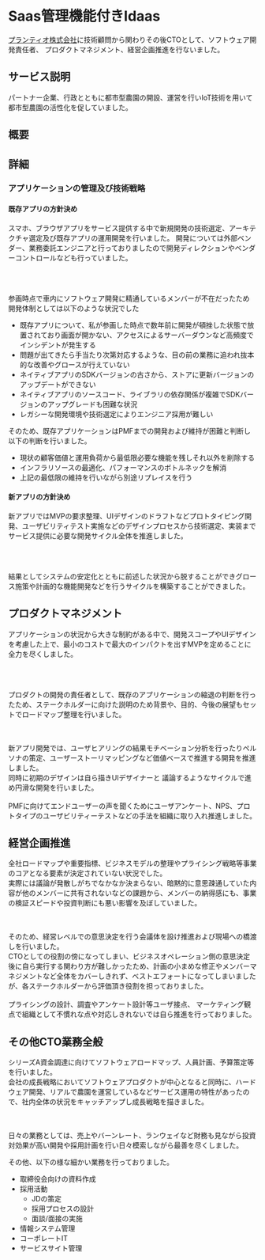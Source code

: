 # Saas管理機能付きIdaas
[プランティオ株式会社](https://plantio.co.jp/)に技術顧問から関わりその後CTOとして、ソフトウェア開発責任者、 プロダクトマネジメント、経営企画推進を行ないました。

## サービス説明

パートナー企業、行政とともに都市型農園の開設、運営を行いIoT技術を用いて都市型農園の活性化を促していました。

## 概要

## 詳細
### アプリケーションの管理及び技術戦略
#### 既存アプリの方針決め

スマホ、ブラウザアプリをサービス提供する中で新規開発の技術選定、アーキテクチャ選定及び既存アプリの運用開発を行いました。
開発については外部ベンダー、業務委託エンジニアと行っておりましたので開発ディレクションやベンダーコントロールなども行っていました。

</br>
</br>

参画時点で車内にソフトウェア開発に精通しているメンバーが不在だったため 開発体制としては以下のような状況でした

- 既存アプリについて、私が参画した時点で数年前に開発が頓挫した状態で放置されており画面が開かない、アクセスによるサーバーダウンなど高頻度でインシデントが発生する
- 問題が出てきたら手当たり次第対応するような、目の前の業務に追われ抜本的な改善やグロースが行えていない
- ネイティブアプリのSDKバージョンの古さから、ストアに更新バージョンのアップデートができない
- ネイティブアプリのソースコード、ライブラリの依存関係が複雑でSDKバージョンのアップグレードも困難な状況
- レガシーな開発環境や技術選定によりエンジニア採用が難しい

そのため、既存アプリケーションはPMFまでの開発および維持が困難と判断し以下の判断を行いました。

- 現状の顧客価値と運用負荷から最低限必要な機能を残しそれ以外を削除する
- インフラリソースの最適化、パフォーマンスのボトルネックを解消
- 上記の最低限の維持を行いながら別途リプレイスを行う

#### 新アプリの方針決め

新アプリではMVPの要求整理、UIデザインのドラフトなどプロトタイピング開発、ユーザビリティテスト実施などのデザインプロセスから技術選定、実装までサービス提供に必要な開発サイクル全体を推進しました。

</br>
</br>

結果としてシステムの安定化とともに前述した状況から脱することができグロース施策や計画的な機能開発などを行うサイクルを構築することができました。
</br>

## プロダクトマネジメント
アプリケーションの状況から大きな制約がある中で、開発スコープやUIデザインを考慮した上で、最小のコストで最大のインパクトを出すMVPを定めることに全力を尽くしました。

</br>
</br>

プロダクトの開発の責任者として、既存のアプリケーションの縮退の判断を行ったため、ステークホルダーに向けた説明のため背景や、目的、今後の展望もセットでロードマップ整理を行いました。

</br>
</br>
新アプリ開発では、ユーザヒアリングの結果モチベーション分析を行ったりペルソナの策定、ユーザーストーリマッピングなど価値ベースで推進する開発を推進しました。
</br>
同時に初期のデザインは自ら描きUIデザイナーと 議論するようなサイクルで進め円滑な開発を行いました。

</br>
</br>
PMFに向けてエンドユーザーの声を聞くためにユーザアンケート、NPS、プロトタイプのユーザビリティーテストなどの手法を組織に取り入れ推進しました。

## 経営企画推進

全社ロードマップや重要指標、ビジネスモデルの整理やプライシング戦略等事業のコアとなる要素が決定されていない状況でした。
</br>
実際には議論が発散しがちでなかなか決まらない、暗黙的に意思疎通していた内容が他のメンバーに共有されないなどの課題から、メンバーの納得感にも、事業の検証スピードや投資判断にも悪い影響を及ぼしていました。

</br>
</br>
そのため、経営レベルでの意思決定を行う会議体を設け推進および現場への橋渡しを行いました。

</br>
CTOとしての役割の傍になってしまい、ビジネスオペレーション側の意思決定後に自ら実行する関わり方が難しかったため、計画の小まめな修正やメンバーマネジメントなど全体をカバーしきれず、ベストエフォートになってしまいましたが、各ステークホルダーから評価頂き役割を担っておりました。

</br>
</br>
プライシングの設計、調査やアンケート設計等ユーザ接点、 マーケティング観点で組織として不慣れな点や対応しきれないでは自ら推進を行っておりました。

## その他CTO業務全般

シリーズA資金調達に向けてソフトウェアロードマップ、人員計画、予算策定等を行いました。
</br>
会社の成長戦略においてソフトウェアプロダクトが中心となると同時に、ハードウェア開発、リアルで農園を運営しているなどサービス運用の特性があったので、社内全体の状況をキャッチアップし成長戦略を描きました。

</br>
</br>
日々の業務としては、売上やバーンレート、ランウェイなど財務も見ながら投資対効果が高い開発や採用計画を行い日々模索しながら最善を尽くしました。
</br>

その他、以下の様な細かい業務を行っておりました。

- 取締役会向けの資料作成
- 採用活動
  - JDの策定
  - 採用プロセスの設計
  - 面談/面接の実施
- 情報システム管理
- コーポレートIT
- サービスサイト管理
